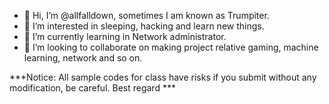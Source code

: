 - 👋 Hi, I’m @allfalldown, sometimes I am known as Trumpiter.
- 👀 I’m interested in sleeping, hacking and learn new things.
- 🌱 I’m currently learning in Network administrator.
- 💞️ I’m looking to collaborate on making project relative gaming, machine learning, network and so on.

<!---
allfalldown/allfalldown is a ✨ special ✨ repository because its `README.md` (this file) appears on your GitHub profile.
You can click the Preview link to take a look at your changes.
--->

***Notice: All sample codes for class have risks if you submit without any modification, be careful. Best regard ***
